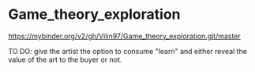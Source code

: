 # Game_theory_exploration
https://mybinder.org/v2/gh/Vilin97/Game_theory_exploration.git/master

TO DO: give the artist the option to consume "learn" and either reveal the value of the art to the buyer or not.
